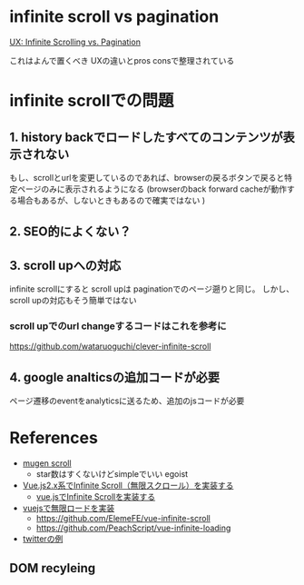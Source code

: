 # infinite scroll vs pagination

[UX: Infinite Scrolling vs. Pagination](https://uxplanet.org/ux-infinite-scrolling-vs-pagination-1030d29376f1)

これはよんで置くべき
UXの違いとpros consで整理されている

# infinite scrollでの問題

## 1. history backでロードしたすべてのコンテンツが表示されない

もし、scrollとurlを変更しているのであれば、browserの戻るボタンで戻ると特定ページのみに表示されるようになる
(browserのback forward cacheが動作する場合もあるが、しないときもあるので確実ではない )

## 2. SEO的によくない？

## 3. scroll upへの対応

infinite scrollにすると scroll upは paginationでのページ遡りと同じ。
しかし、scroll upの対応もそう簡単ではない

### scroll upでのurl changeするコードはこれを参考に

<https://github.com/wataruoguchi/clever-infinite-scroll>

## 4. google analticsの追加コードが必要

ページ遷移のeventをanalyticsに送るため、追加のjsコードが必要

# References

+ [mugen scroll](https://github.com/egoist/vue-mugen-scroll)
  + star数はすくないけどsimpleでいい egoist
+ [Vue.js2.x系でInfinite Scroll（無限スクロール）を実装する](http://kuroeveryday.blogspot.jp/2017/07/infinite-scroll-with-vuejs.html)
  + [vue.jsでInfinite Scrollを実装する](http://int128.hatenablog.com/entry/2015/02/18/230206)
+ [vuejsで無限ロードを実装](https://qiita.com/yoneapp/items/650806a35fa9f62dbeae)
  + <https://github.com/ElemeFE/vue-infinite-scroll>
  + <https://github.com/PeachScript/vue-infinite-loading>
+ [twitterの例](https://itsze.ro/blog/2017/04/09/infinite-list-and-react.html)

## DOM recyleing


